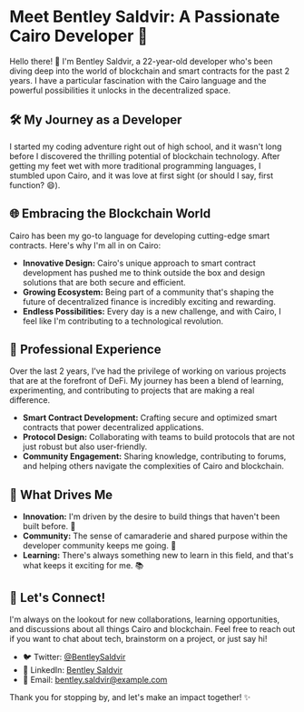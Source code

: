 # Meet Bentley Saldvir: A Passionate Cairo Developer 🚀

Hello there! 👋 I'm Bentley Saldvir, a 22-year-old developer who's been diving deep into the world of blockchain and smart contracts for the past 2 years. I have a particular fascination with the Cairo language and the powerful possibilities it unlocks in the decentralized space.

## 🛠️ My Journey as a Developer

I started my coding adventure right out of high school, and it wasn't long before I discovered the thrilling potential of blockchain technology. After getting my feet wet with more traditional programming languages, I stumbled upon Cairo, and it was love at first sight (or should I say, first function? 😄).

## 🌐 Embracing the Blockchain World

Cairo has been my go-to language for developing cutting-edge smart contracts. Here's why I'm all in on Cairo:

- **Innovative Design:** Cairo's unique approach to smart contract development has pushed me to think outside the box and design solutions that are both secure and efficient.
- **Growing Ecosystem:** Being part of a community that's shaping the future of decentralized finance is incredibly exciting and rewarding.
- **Endless Possibilities:** Every day is a new challenge, and with Cairo, I feel like I'm contributing to a technological revolution.

## 💼 Professional Experience

Over the last 2 years, I've had the privilege of working on various projects that are at the forefront of DeFi. My journey has been a blend of learning, experimenting, and contributing to projects that are making a real difference.

- **Smart Contract Development:** Crafting secure and optimized smart contracts that power decentralized applications.
- **Protocol Design:** Collaborating with teams to build protocols that are not just robust but also user-friendly.
- **Community Engagement:** Sharing knowledge, contributing to forums, and helping others navigate the complexities of Cairo and blockchain.

## 🎯 What Drives Me

- **Innovation:** I'm driven by the desire to build things that haven't been built before. 🌟
- **Community:** The sense of camaraderie and shared purpose within the developer community keeps me going. 🤝
- **Learning:** There's always something new to learn in this field, and that's what keeps it exciting for me. 📚

## 📢 Let's Connect!

I'm always on the lookout for new collaborations, learning opportunities, and discussions about all things Cairo and blockchain. Feel free to reach out if you want to chat about tech, brainstorm on a project, or just say hi!

- 🐦 Twitter: [@BentleySaldvir](#)
- 💼 LinkedIn: [Bentley Saldvir](#)
- 📧 Email: [bentley.saldvir@example.com](mailto:bentley.saldvir@example.com)

Thank you for stopping by, and let's make an impact together! ✨
